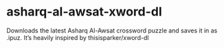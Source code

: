 # asharq-al-awsat-xword-dl
 Downloads the latest Asharq Al-Awsat crossword puzzle and saves it in as .ipuz. It’s heavily inspired by thisisparker/xword-dl
